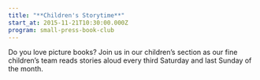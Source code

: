 ```yaml
---
title: "**Children's Storytime**"
start_at: 2015-11-21T10:30:00.000Z
program: small-press-book-club
---
```

Do you love picture books? Join us in our children’s section as our fine children’s team reads stories aloud every third Saturday and last Sunday of the month.